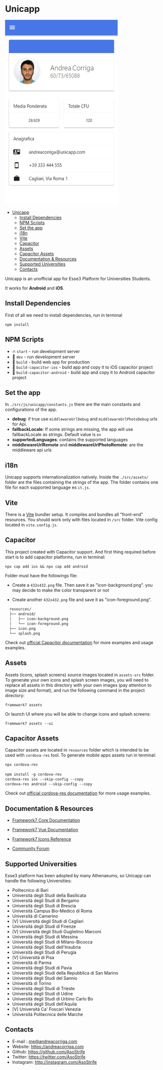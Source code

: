 # Unicapp

![](https://github.com/AsoStrife/Unicapp/blob/04d521d33385baca46e3b95a87c66e2ba8251296/resources/demo-app.jpg?raw=true)

- [Unicapp](#unicapp)
  * [Install Dependencies](#install-dependencies)
  * [NPM Scripts](#npm-scripts)
  * [Set the app](#set-the-app)
  * [i18n](#i18n)
  * [Vite](#vite)
  * [Capacitor](#capacitor)
  * [Assets](#assets)
  * [Capacitor Assets](#capacitor-assets)
  * [Documentation & Resources](#documentation---resources)
  * [Supported Universities](#supported-universities)
  * [Contacts](#contacts)


Unicapp is an unofficial app for Esse3 Platform for Universities Students.

It works for **Android** and **iOS**.

## Install Dependencies

First of all we need to install dependencies, run in terminal
```
npm install
```

## NPM Scripts

* 🔥 `start` - run development server
* 🔧 `dev` - run development server
* 🔧 `build` - build web app for production
* 📱 `build-capacitor-ios` - build app and copy it to iOS capacitor project
* 📱 `build-capacitor-android` - build app and copy it to Android capacitor project

## Set the app

In `./src/js/unicapp/constants.js` there are the main constants and configurations of the app. 

- **debug**: if true use `middlewareUrlDebug` and `middlewareUrlPhotoDebug` urls for Api.
- **fallbackLocale**: If some strings are missing, the app will use fallbackLocale as strings. Default value is `en`
- **supportedLanguages**: contains the supported languages
- **middlewareUrlRemote** and **middlewareUrlPhotoRemote**: are the middleware api urls

## i18n 

Unicapp supports internationalization natively. 
Inside the `./src/assets/` folder are the files containing the strings of the app. The folder contains one file for each supported language es `it.js`.


## Vite

There is a [Vite](https://vitejs.dev) bundler setup. It compiles and bundles all "front-end" resources. You should work only with files located in `/src` folder. Vite config located in `vite.config.js`.
## Capacitor

This project created with Capacitor support. And first thing required before start is to add capacitor platforms, run in terminal:

```
npx cap add ios && npx cap add android
```

Folder must have the followings file: 

- Create a `432x432.png` file. Then save it as "icon-background.png". you may decide to make the color transparent or not

- Create another `432x432.png` file and save it as "icon-foreground.png".

```
  resources/
  ├── android/
  │   ├── icon-background.png
  │   └── icon-foreground.png
  ├── icon.png
  └── splash.png
```

Check out [official Capacitor documentation](https://capacitorjs.com) for more examples and usage examples.

## Assets

Assets (icons, splash screens) source images located in `assets-src` folder. To generate your own icons and splash screen images, you will need to replace all assets in this directory with your own images (pay attention to image size and format), and run the following command in the project directory:

```
framework7 assets
```

Or launch UI where you will be able to change icons and splash screens:

```
framework7 assets --ui
```

## Capacitor Assets

Capacitor assets are located in `resources` folder which is intended to be used with `cordova-res` tool. To generate  mobile apps assets run in terminal:
```
npx cordova-res

npm install -g cordova-res
cordova-res ios --skip-config --copy
cordova-res android --skip-config --copy
```

Check out [official cordova-res documentation](https://github.com/ionic-team/cordova-res) for more usage examples.

## Documentation & Resources

* [Framework7 Core Documentation](https://framework7.io/docs/)
* [Framework7 Vue Documentation](https://framework7.io/vue/)


* [Framework7 Icons Reference](https://framework7.io/icons/)
* [Community Forum](https://forum.framework7.io)

## Supported Universities

Esse3 platform has been adopted by many Athenaeums, so Unicapp can handle the following Universities:

- Politecnico di Bari
- Università degli Studi della Basilicata
- Università degli Studi di Bergamo
- Università degli Studi di Brescia
- Università Campus Bio-Medico di Roma
- Università di Camerino
- [V] Università degli Studi di Cagliari
- Università degli Studi di Firenze
- [V] Università degli Studi Guglielmo Marconi
- Università degli Studi di Messina
- Università degli Studi di Milano-Bicocca
- Università degli Studi dell\'Insubria
- Università degli Studi di Perugia
- [V] Università di Pisa
- Università di Parma
- Università degli Studi di Pavia
- Università degli Studi della Repubblica di San Marino
- Università degli Studi del Sannio
- Università di Torino
- Università degli Studi di Trieste
- Università degli Studi di Udine
- Università degli Studi di Urbino Carlo Bo
- Università degli Studi dell\'Aquila
- [V] Università Ca\' Foscari Venezia
- Università Politecnica delle Marche

## Contacts

* E-mail : me@andreacorriga.com
* Website: https://andreacorriga.com
* Github: https://github.com/AsoStrife
* Twitter: https://twitter.com/AsoStrife
* Instagram: http://instagram.com/AsoStrife
